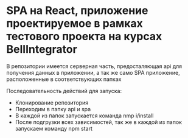 # SPA на React, приложение проектируемое в рамках тестового проекта на курсах BellIntegrator

В репозитории имеется серверная часть, предосталяющая api для получения данных в приложении, а так же само SPA приложение, расположенные в соответствующих папках

Последовательность действий для запуска:

- Клонирование репозитория
- Переходим в папку api и spa
- В каждой из папок запускается команда nmp i/install
- После подгрузки всех зависимостей, так же в каждой из папок запускаем команду npm start
